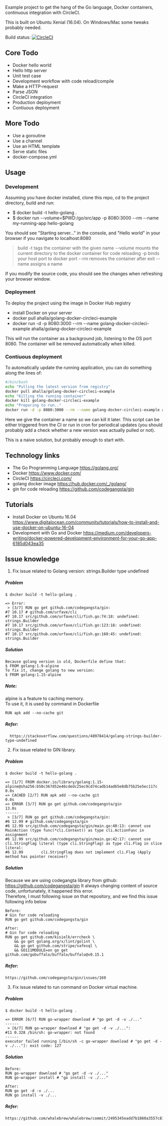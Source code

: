 Example project to get the hang of the Go language, Docker containers, continuous integration with CircleCI.

This is built on Ubuntu Xenial (16.04). On Windows/Mac some tweaks probably needed.

Build status: [![CircleCI](https://circleci.com/gh/halla/golang-docker-circleci-example/tree/master.svg?style=svg)](https://circleci.com/gh/halla/golang-docker-circleci-example/tree/master)

## Core Todo

* Docker hello world  
* Hello http server  
* Unit test case  
* Development workflow with code reload/compile  
* Make a HTTP-request  
* Parse JSON  
* CircleCI integration  
* Production deployment  
* Contiuous deployment  

## More Todo
* Use a goroutine  
* Use a channel  
* Use an HTML template  
* Serve static files
* docker-compose.yml



## Usage

### Development

Assuming you have docker installed, clone this repo, cd to the project directory, build and run:

* $ docker build -t hello-golang .
* $ docker run --volume=$PWD:/go/src/app -p 8080:3000 --rm --name my-running-app hello-golang

You should see "Starting server..." in the console, and "Hello world" in your browser if you navigate to localhost:8080

> build -t tags the container with the given name
> --volume mounts the current directory to the docker container for code reloading
> -p binds your host port to docker port
> --rm removes the container after exit
> --name assigns a name

If you modify the source code, you should see the changes when refreshing your browser window.

### Deployment

To deploy the project using the image in Docker Hub registry

* install Docker on your server
* docker pull ahalla/golang-docker-circleci-example
* docker run -d -p 8080:3000 --rm --name golang-docker-circleci-example ahalla/golang-docker-circleci-example

This will run the container as a background job, listening to the OS port 8080. The container will be removed automatically when killed.

### Contiuous deployment

To automatically update the running application, you can do something along the lines of:

```bash
#/bin/bash
echo "Pulling the latest version from registry"
docker pull ahalla/golang-docker-circleci-example
echo "Killing the running container"
docker kill golang-docker-circleci-example
echo "Preparing to run.."
docker run -d -p 8080:3000 --rm --name golang-docker-circleci-example ahalla/golang-docker-circleci-example
```

Here we give the container a name so we can kill it later. This script can be either triggered from the CI or run
in cron for periodical updates (you should probably add a check whether a new version was actually pulled or not).

This is a naive solution, but probably enough to start with.


## Technology links

 * The Go Programming Language https://golang.org/
 * Docker https://www.docker.com/
 * CircleCI https://circleci.com/
 * golang docker image https://hub.docker.com/_/golang/
 * gin for code reloading https://github.com/codegangsta/gin

## Tutorials

* Install Docker on Ubuntu 16.04 https://www.digitalocean.com/community/tutorials/how-to-install-and-use-docker-on-ubuntu-16-04
* Development with Go and Docker https://medium.com/developers-writing/docker-powered-development-environment-for-your-go-app-6185d043ea35

## Issue knowledge
1. Fix issue related to Golang version: strings.Builder type undefined  
##### Problem  
```
$ docker build -t hello-golang .

=> Error:
 > [3/7] RUN go get github.com/codegangsta/gin:
#7 10.17 # github.com/urfave/cli
#7 10.17 src/github.com/urfave/cli/fish.go:74:18: undefined: strings.Builder
#7 10.17 src/github.com/urfave/cli/fish.go:123:18: undefined: strings.Builder
#7 10.17 src/github.com/urfave/cli/fish.go:160:45: undefined: strings.Builder

```
##### Solution
```
Because golang version is old, Dockerfile define that:
$ FROM golang:1.9-alpine
To fix it, change golang to new version:
$ FROM golang:1.15-alpine

```
##### Note:
alpine is a feature to caching memory.  
To use it, it is used by command in Dockerfile
``` 
RUN apk add --no-cache git

```
##### Refer:  
      https://stackoverflow.com/questions/48978414/golang-strings-builder-type-undefined  

2. Fix issue related to GIN library. 
##### Problem  
```
$ docker build -t hello-golang .

=> [1/7] FROM docker.io/library/golang:1.15-alpine@sha256:b58c367d52e46cdedc25ec9cd74cadb14ad65e8db75b25e5ec117c  0.0s
=> CACHED [2/7] RUN apk add --no-cache git                                                                        0.0s
=> ERROR [3/7] RUN go get github.com/codegangsta/gin                                                             13.0s
------
 > [3/7] RUN go get github.com/codegangsta/gin:
#6 12.99 # github.com/codegangsta/gin
#6 12.99 src/github.com/codegangsta/gin/main.go:40:13: cannot use MainAction (type func(*cli.Context)) as type cli.ActionFunc in assignment
#6 12.99 src/github.com/codegangsta/gin/main.go:42:17: cannot use cli.StringFlag literal (type cli.StringFlag) as type cli.Flag in slice literal:
#6 12.99        cli.StringFlag does not implement cli.Flag (Apply method has pointer receiver)

```
##### Solution
Because we are using codegangta library from github: https://github.com/codegangsta/gin
It always changing content of source code, unfortunately, it happened this error.  
Therefore, I must following issue on that repository, and we find this issue following info below
```
Before: 
# Gin for code reloading
RUN go get github.com/codegangsta/gin

After:
# Gin for code reloading
RUN go get github.com/kisielk/errcheck \
    && go get golang.org/x/lint/golint \
    && go get github.com/stripe/safesql \
    && GO111MODULE=on go get github.com/gobuffalo/buffalo/buffalo@v0.15.1

```
##### Refer:  
    https://github.com/codegangsta/gin/issues/169

3. Fix issue related to run command on Docker virtual machine.
##### Problem  
```
$ docker build -t hello-golang .

=> ERROR [6/7] RUN go-wrapper download # "go get -d -v ./..."
------
 > [6/7] RUN go-wrapper download # "go get -d -v ./...":
#11 0.328 /bin/sh: go-wrapper: not found
------
executor failed running [/bin/sh -c go-wrapper download # "go get -d -v ./..."]: exit code: 127

```
##### Solution
```
Before: 
RUN go-wrapper download # "go get -d -v ./..."
RUN go-wrapper install # "go install -v ./..."

After:
RUN go get -d -v ./...
RUN go install -v ./...

```
##### Refer:  
    https://github.com/whalebrew/whalebrew/commit/2495345eadd7b1860a3557c81f203619d9b84ea8